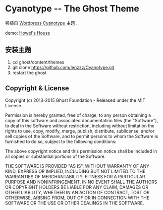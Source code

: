 # Cyanotype -- The Ghost Theme

移植自 [Wordpress Cyanotype](https://rup.wordpress.org/themes/cyanotype/) 主题 .

demo: [Howel's House](http://blog.loff.cn)


## 安装主题
1. cd ghost/content/themes
2. git clone https://github.com/lenzzz/Cyanotype.git
3. restart the ghost


## Copyright & License

Copyright (c) 2013-2015 Ghost Foundation - Released under the MIT License.

Permission is hereby granted, free of charge, to any person obtaining a copy of this software and associated documentation files (the "Software"), to deal in the Software without restriction, including without limitation the rights to use, copy, modify, merge, publish, distribute, sublicense, and/or sell copies of the Software, and to permit persons to whom the Software is furnished to do so, subject to the following conditions:

The above copyright notice and this permission notice shall be included in all copies or substantial portions of the Software.

THE SOFTWARE IS PROVIDED "AS IS", WITHOUT WARRANTY OF ANY KIND, EXPRESS OR IMPLIED, INCLUDING BUT NOT LIMITED TO THE WARRANTIES OF MERCHANTABILITY, FITNESS FOR A PARTICULAR PURPOSE AND
NONINFRINGEMENT. IN NO EVENT SHALL THE AUTHORS OR COPYRIGHT HOLDERS BE LIABLE FOR ANY CLAIM, DAMAGES OR OTHER LIABILITY, WHETHER IN AN ACTION OF CONTRACT, TORT OR OTHERWISE, ARISING FROM, OUT OF OR IN CONNECTION WITH THE SOFTWARE OR THE USE OR OTHER DEALINGS IN THE SOFTWARE.
